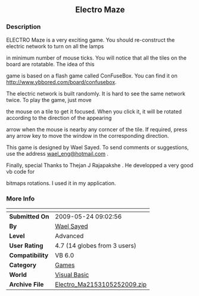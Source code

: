 ﻿<div align="center">

## Electro Maze


</div>

### Description

ELECTRO Maze is a very exciting game. You should re-construct the electric network to turn on all the lamps

in minimum number of mouse ticks. You will notice that all the tiles on the board are rotatable. The idea of this

game is based on a flash game called ConFuseBox. You can find it on http://www.ybbored.com/board/confusebox.

The electric network is built randomly. It is hard to see the same network twice. To play the game, just move

the mouse on a tile to get it focused. When you click it, it will be rotated according to the direction of the appearing

arrow when the mouse is nearby any corncer of the tile. If required, press any arrow key to move the window in the corresponding direction.

This game is designed by Wael Sayed. To send comments or suggestions, use the address wael_eng@hotmail.com .

Finally, special Thanks to Thejan J Rajapakshe <th>. He developped a very good vb code for

bitmaps rotations. I used it in my application.
 
### More Info
 


<span>             |<span>
---                |---
**Submitted On**   |2009-05-24 09:02:56
**By**             |[Wael Sayed](https://github.com/Planet-Source-Code/PSCIndex/blob/master/ByAuthor/wael-sayed.md)
**Level**          |Advanced
**User Rating**    |4.7 (14 globes from 3 users)
**Compatibility**  |VB 6\.0
**Category**       |[Games](https://github.com/Planet-Source-Code/PSCIndex/blob/master/ByCategory/games__1-38.md)
**World**          |[Visual Basic](https://github.com/Planet-Source-Code/PSCIndex/blob/master/ByWorld/visual-basic.md)
**Archive File**   |[Electro\_Ma2153105252009\.zip](https://github.com/Planet-Source-Code/wael-sayed-electro-maze__1-72107/archive/master.zip)








